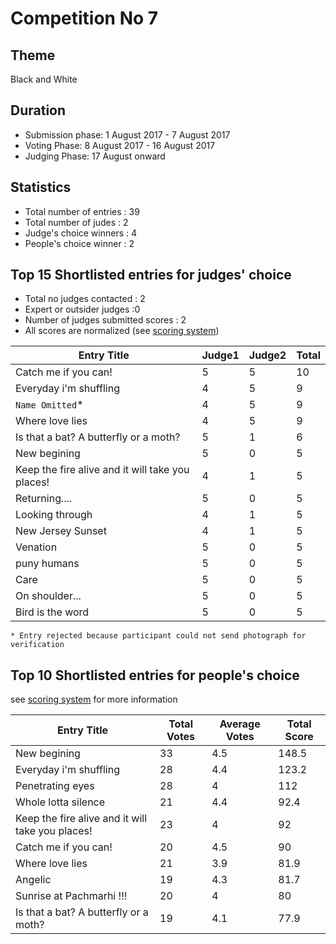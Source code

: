 # Competition No 7
## Theme
Black and White
## Duration
* Submission phase: 1 August 2017 - 7 August 2017
* Voting Phase: 8 August 2017 - 16 August 2017
* Judging Phase: 17 August onward
## Statistics
* Total number of entries : 39
* Total number of judes : 2
* Judge's choice winners : 4
* People's choice winner : 2
## Top 15 Shortlisted entries for judges' choice
* Total no judges contacted : 2
* Expert or outsider judges :0
* Number of judges submitted scores : 2
* All scores are normalized (see [scoring system](https://github.com/photography-ncbs/competition/blob/master/scoring.md))

| Entry Title | Judge1 | Judge2 | Total|
| --- | --- |--- |---  |
| Catch me if you can! | 5 |5  | 10 | 
| Everyday i'm shuffling | 4 |  5 | 9 | 
| `Name Omitted`\* | 4 | 5 | 9 |
| Where love lies | 4 | 5 | 9 |
| Is that a bat? A butterfly or a moth? | 5 | 1 | 6 |
| New begining | 5 | 0 | 5 |
| Keep the fire alive and it will take you places! | 4 | 1 | 5 |
| Returning.... | 5 | 0 | 5 |
| Looking through | 4 | 1 | 5 |
| New Jersey Sunset | 4 | 1 | 5 |
| Venation | 5 | 0 | 5 |
| puny humans | 5 | 0 | 5 |
| Care | 5 | 0 | 5 |
| On shoulder... | 5 | 0 | 5 |
| Bird is the word | 5 | 0 | 5 |

    * Entry rejected because participant could not send photograph for verification 

## Top 10 Shortlisted entries for people's choice
see [scoring system](https://github.com/photography-ncbs/competition/blob/master/scoring.md) for more information

| Entry Title | Total Votes | Average Votes | Total Score |
| --- | --- |--- |---  |
| New begining | 33 | 4.5  | 148.5 |
|Everyday i'm shuffling | 28 | 4.4 | 123.2 |
| Penetrating eyes |28	| 4 | 112 |
| Whole lotta silence |21 | 4.4 | 92.4 |
| Keep the fire alive and it will take you places! |23 |4 | 92|
| Catch me if you can! |20|4.5|90|
| Where love lies| 21|3.9|81.9|
| Angelic| 19 |4.3 |81.7|
| Sunrise at Pachmarhi !!!|20|4|80|
| Is that a bat? A butterfly or a moth?|19|4.1|77.9|
